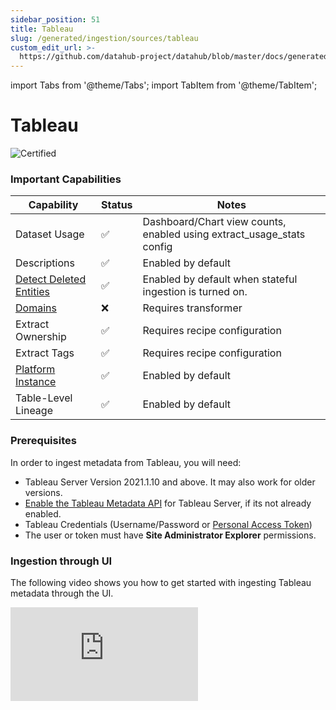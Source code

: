 ```yaml
---
sidebar_position: 51
title: Tableau
slug: /generated/ingestion/sources/tableau
custom_edit_url: >-
  https://github.com/datahub-project/datahub/blob/master/docs/generated/ingestion/sources/tableau.md
---
```


import Tabs from '@theme/Tabs';
import TabItem from '@theme/TabItem';

# Tableau
![Certified](https://img.shields.io/badge/support%20status-certified-brightgreen)


### Important Capabilities
| Capability | Status | Notes |
| ---------- | ------ | ----- |
| Dataset Usage | ✅ | Dashboard/Chart view counts, enabled using extract_usage_stats config |
| Descriptions | ✅ | Enabled by default |
| [Detect Deleted Entities](../../../../metadata-ingestion/docs/dev_guides/stateful.md#stale-entity-removal) | ✅ | Enabled by default when stateful ingestion is turned on. |
| [Domains](../../../domains.md) | ❌ | Requires transformer |
| Extract Ownership | ✅ | Requires recipe configuration |
| Extract Tags | ✅ | Requires recipe configuration |
| [Platform Instance](../../../platform-instances.md) | ✅ | Enabled by default |
| Table-Level Lineage | ✅ | Enabled by default |


### Prerequisites

In order to ingest metadata from Tableau, you will need:

- Tableau Server Version 2021.1.10 and above. It may also work for older versions.
- [Enable the Tableau Metadata API](https://help.tableau.com/current/api/metadata_api/en-us/docs/meta_api_start.html#enable-the-tableau-metadata-api-for-tableau-server) for Tableau Server, if its not already enabled.
- Tableau Credentials (Username/Password or [Personal Access Token](https://help.tableau.com/current/pro/desktop/en-us/useracct.htm#create-and-revoke-personal-access-tokens))
- The user or token must have **Site Administrator Explorer** permissions.

### Ingestion through UI

The following video shows you how to get started with ingesting Tableau metadata through the UI.

<div
  style={{
    position: "relative",
    paddingBottom: "57.692307692307686%",
    height: 0
  }}
>
  <iframe
    src="https://www.loom.com/embed/ef521c4e66564614a6ddde35dc3840f8"
    frameBorder={0}
    webkitallowfullscreen=""
    mozallowfullscreen=""
    allowFullScreen=""
    style={{
      position: "absolute",
      top: 0,
      left: 0,
      width: "100%",
      height: "100%"
    }}
  />
</div>

### Integration Details

This plugin extracts Sheets, Dashboards, Embedded and Published Data sources metadata within Workbooks in a given project
on a Tableau site. Tableau's GraphQL interface is used to extract metadata information. Queries used to extract metadata are located
in `metadata-ingestion/src/datahub/ingestion/source/tableau_common.py`

#### Concept Mapping

This ingestion source maps the following Source System Concepts to DataHub Concepts:

| Source Concept              | DataHub Concept                                               | Notes                             |
| --------------------------- | ------------------------------------------------------------- | --------------------------------- |
| `"Tableau"`                 | [Data Platform](../../metamodel/entities/dataPlatform.md)     |  
| Project                 | [Container](../../metamodel/entities/container.md)      | SubType `"Project"`              |
| Embedded DataSource         | [Dataset](../../metamodel/entities/dataset.md)                | SubType `"Embedded Data Source"`  |
| Published DataSource        | [Dataset](../../metamodel/entities/dataset.md)                | SubType `"Published Data Source"` |
| Custom SQL Table            | [Dataset](../../metamodel/entities/dataset.md)                | SubTypes `"View"`, `"Custom SQL"` |
| Embedded or External Tables | [Dataset](../../metamodel/entities/dataset.md)                |                                   |
| Sheet                       | [Chart](../../metamodel/entities/chart.md)                    |                                   |
| Dashboard                   | [Dashboard](../../metamodel/entities/dashboard.md)            |                                   |
| User                        | [User (a.k.a CorpUser)](../../metamodel/entities/corpuser.md) | Optionally Extracted              |
| Workbook                    | [Container](../../metamodel/entities/container.md)            | SubType `"Workbook"`              |
| Tag                         | [Tag](../../metamodel/entities/tag.md)                        | Optionally Extracted              |

#### Lineage

Lineage is emitted as received from Tableau's metadata API for

- Sheets contained within a Dashboard
- Embedded or Published Data Sources depended on by a Sheet
- Published Data Sources upstream to Embedded datasource
- Tables upstream to Embedded or Published Data Source
- Custom SQL datasources upstream to Embedded or Published Data Source
- Tables upstream to Custom SQL Data Source

#### Caveats

- Tableau metadata API might return incorrect schema name for tables for some databases, leading to incorrect metadata in DataHub. This source attempts to extract correct schema from databaseTable's fully qualified name, wherever possible. Read [Using the databaseTable object in query](https://help.tableau.com/current/api/metadata_api/en-us/docs/meta_api_model.html#schema_attribute) for caveats in using schema attribute.

### Troubleshooting

### Why are only some workbooks/custom SQLs/published datasources ingested from the specified project?

This may happen when the Tableau API returns NODE_LIMIT_EXCEEDED error in response to metadata query and returns partial results with message "Showing partial results. , The request exceeded the ‘n’ node limit. Use pagination, additional filtering, or both in the query to adjust results." To resolve this, consider

- reducing the page size using the `page_size` config param in datahub recipe (Defaults to 10).
- increasing tableau configuration [metadata query node limit](https://help.tableau.com/current/server/en-us/cli_configuration-set_tsm.htm#metadata_nodelimit) to higher value.

### CLI based Ingestion

#### Install the Plugin
```shell
pip install 'acryl-datahub[tableau]'
```

### Starter Recipe
Check out the following recipe to get started with ingestion! See [below](#config-details) for full configuration options.


For general pointers on writing and running a recipe, see our [main recipe guide](../../../../metadata-ingestion/README.md#recipes).
```yaml
source:
  type: tableau
  config:
    # Coordinates
    connect_uri: https://prod-ca-a.online.tableau.com
    site: acryl
    platform_instance: acryl_instance
    project_pattern: ["^default$", "^Project 2$", "^/Project A/Nested Project B$"]

    # Credentials
    username: "${TABLEAU_USER}"
    password: "${TABLEAU_PASSWORD}"

    # Options
    ingest_tags: True
    ingest_owner: True
    default_schema_map:
      mydatabase: public
      anotherdatabase: anotherschema

sink:
  # sink configs
```

### Config Details
<Tabs>
                <TabItem value="options" label="Options" default>

Note that a `.` is used to denote nested fields in the YAML recipe.


<div className='config-table'>

| Field | Description |
|:--- |:--- |
| <div className="path-line"><span className="path-main">connect_uri</span>&nbsp;<abbr title="Required">✅</abbr></div> <div className="type-name-line"><span className="type-name">string</span></div> | Tableau host URL.  |
| <div className="path-line"><span className="path-main">default_schema_map</span></div> <div className="type-name-line"><span className="type-name">object</span></div> | Default schema to use when schema is not found. <div className="default-line default-line-with-docs">Default: <span className="default-value">&#123;&#125;</span></div> |
| <div className="path-line"><span className="path-main">extract_column_level_lineage</span></div> <div className="type-name-line"><span className="type-name">boolean</span></div> | When enabled, extracts column-level lineage from Tableau Datasources <div className="default-line default-line-with-docs">Default: <span className="default-value">True</span></div> |
| <div className="path-line"><span className="path-main">extract_lineage_from_unsupported_custom_sql_queries</span></div> <div className="type-name-line"><span className="type-name">boolean</span></div> | [Experimental] Whether to extract lineage from unsupported custom sql queries using SQL parsing <div className="default-line default-line-with-docs">Default: <span className="default-value">False</span></div> |
| <div className="path-line"><span className="path-main">extract_project_hierarchy</span></div> <div className="type-name-line"><span className="type-name">boolean</span></div> | Whether to extract entire project hierarchy for nested projects. <div className="default-line default-line-with-docs">Default: <span className="default-value">True</span></div> |
| <div className="path-line"><span className="path-main">extract_usage_stats</span></div> <div className="type-name-line"><span className="type-name">boolean</span></div> | [experimental] Extract usage statistics for dashboards and charts. <div className="default-line default-line-with-docs">Default: <span className="default-value">False</span></div> |
| <div className="path-line"><span className="path-main">ingest_embed_url</span></div> <div className="type-name-line"><span className="type-name">boolean</span></div> | Ingest a URL to render an embedded Preview of assets within Tableau. <div className="default-line default-line-with-docs">Default: <span className="default-value">False</span></div> |
| <div className="path-line"><span className="path-main">ingest_external_links_for_charts</span></div> <div className="type-name-line"><span className="type-name">boolean</span></div> | Ingest a URL to link out to from charts. <div className="default-line default-line-with-docs">Default: <span className="default-value">True</span></div> |
| <div className="path-line"><span className="path-main">ingest_external_links_for_dashboards</span></div> <div className="type-name-line"><span className="type-name">boolean</span></div> | Ingest a URL to link out to from dashboards. <div className="default-line default-line-with-docs">Default: <span className="default-value">True</span></div> |
| <div className="path-line"><span className="path-main">ingest_owner</span></div> <div className="type-name-line"><span className="type-name">boolean</span></div> | Ingest Owner from source. This will override Owner info entered from UI <div className="default-line default-line-with-docs">Default: <span className="default-value">False</span></div> |
| <div className="path-line"><span className="path-main">ingest_tables_external</span></div> <div className="type-name-line"><span className="type-name">boolean</span></div> | Ingest details for tables external to (not embedded in) tableau as entities. <div className="default-line default-line-with-docs">Default: <span className="default-value">False</span></div> |
| <div className="path-line"><span className="path-main">ingest_tags</span></div> <div className="type-name-line"><span className="type-name">boolean</span></div> | Ingest Tags from source. This will override Tags entered from UI <div className="default-line default-line-with-docs">Default: <span className="default-value">False</span></div> |
| <div className="path-line"><span className="path-main">page_size</span></div> <div className="type-name-line"><span className="type-name">integer</span></div> | [advanced] Number of metadata objects (e.g. CustomSQLTable, PublishedDatasource, etc) to query at a time using the Tableau API. <div className="default-line default-line-with-docs">Default: <span className="default-value">10</span></div> |
| <div className="path-line"><span className="path-main">password</span></div> <div className="type-name-line"><span className="type-name">string</span></div> | Tableau password, must be set if authenticating using username/password.  |
| <div className="path-line"><span className="path-main">platform_instance</span></div> <div className="type-name-line"><span className="type-name">string</span></div> | The instance of the platform that all assets produced by this recipe belong to  |
| <div className="path-line"><span className="path-main">platform_instance_map</span></div> <div className="type-name-line"><span className="type-name">map(str,string)</span></div> |   |
| <div className="path-line"><span className="path-main">project_path_separator</span></div> <div className="type-name-line"><span className="type-name">string</span></div> | The separator used for the project_pattern field between project names. By default, we use a slash. You can change this if your Tableau projects contain slashes in their names, and you'd like to filter by project. <div className="default-line default-line-with-docs">Default: <span className="default-value">/</span></div> |
| <div className="path-line"><span className="path-main">projects</span></div> <div className="type-name-line"><span className="type-name">array(string)</span></div> |   |
| <div className="path-line"><span className="path-main">site</span></div> <div className="type-name-line"><span className="type-name">string</span></div> | Tableau Site. Always required for Tableau Online. Use emptystring to connect with Default site on Tableau Server. <div className="default-line default-line-with-docs">Default: <span className="default-value"></span></div> |
| <div className="path-line"><span className="path-main">ssl_verify</span></div> <div className="type-name-line"><span className="type-name">One of boolean, string</span></div> | Whether to verify SSL certificates. If using self-signed certificates, set to false or provide the path to the .pem certificate bundle. <div className="default-line default-line-with-docs">Default: <span className="default-value">True</span></div> |
| <div className="path-line"><span className="path-main">token_name</span></div> <div className="type-name-line"><span className="type-name">string</span></div> | Tableau token name, must be set if authenticating using a personal access token.  |
| <div className="path-line"><span className="path-main">token_value</span></div> <div className="type-name-line"><span className="type-name">string</span></div> | Tableau token value, must be set if authenticating using a personal access token.  |
| <div className="path-line"><span className="path-main">username</span></div> <div className="type-name-line"><span className="type-name">string</span></div> | Tableau username, must be set if authenticating using username/password.  |
| <div className="path-line"><span className="path-main">workbook_page_size</span></div> <div className="type-name-line"><span className="type-name">integer</span></div> | [advanced] Number of workbooks to query at a time using the Tableau API. <div className="default-line default-line-with-docs">Default: <span className="default-value">1</span></div> |
| <div className="path-line"><span className="path-main">env</span></div> <div className="type-name-line"><span className="type-name">string</span></div> | Environment to use in namespace when constructing URNs. <div className="default-line default-line-with-docs">Default: <span className="default-value">PROD</span></div> |
| <div className="path-line"><span className="path-main">lineage_overrides</span></div> <div className="type-name-line"><span className="type-name">TableauLineageOverrides</span></div> | Mappings to change generated dataset urns. Use only if you really know what you are doing.  |
| <div className="path-line"><span className="path-prefix">lineage_overrides.</span><span className="path-main">database_override_map</span></div> <div className="type-name-line"><span className="type-name">map(str,string)</span></div> |   |
| <div className="path-line"><span className="path-prefix">lineage_overrides.</span><span className="path-main">platform_override_map</span></div> <div className="type-name-line"><span className="type-name">map(str,string)</span></div> |   |
| <div className="path-line"><span className="path-main">project_pattern</span></div> <div className="type-name-line"><span className="type-name">AllowDenyPattern</span></div> | Filter for specific Tableau projects. For example, use 'My Project' to ingest a root-level Project with name 'My Project', or 'My Project/Nested Project' to ingest a nested Project with name 'Nested Project'. By default, all Projects nested inside a matching Project will be included in ingestion. You can both allow and deny projects based on their name using their name, or a Regex pattern. Deny patterns always take precedence over allow patterns. By default, all projects will be ingested. <div className="default-line default-line-with-docs">Default: <span className="default-value">&#123;&#x27;allow&#x27;: &#91;&#x27;.&#42;&#x27;&#93;, &#x27;deny&#x27;: &#91;&#93;, &#x27;ignoreCase&#x27;: True&#125;</span></div> |
| <div className="path-line"><span className="path-prefix">project_pattern.</span><span className="path-main">allow</span></div> <div className="type-name-line"><span className="type-name">array(string)</span></div> |   |
| <div className="path-line"><span className="path-prefix">project_pattern.</span><span className="path-main">deny</span></div> <div className="type-name-line"><span className="type-name">array(string)</span></div> |   |
| <div className="path-line"><span className="path-prefix">project_pattern.</span><span className="path-main">ignoreCase</span></div> <div className="type-name-line"><span className="type-name">boolean</span></div> | Whether to ignore case sensitivity during pattern matching. <div className="default-line default-line-with-docs">Default: <span className="default-value">True</span></div> |
| <div className="path-line"><span className="path-main">stateful_ingestion</span></div> <div className="type-name-line"><span className="type-name">StatefulStaleMetadataRemovalConfig</span></div> | Base specialized config for Stateful Ingestion with stale metadata removal capability.  |
| <div className="path-line"><span className="path-prefix">stateful_ingestion.</span><span className="path-main">enabled</span></div> <div className="type-name-line"><span className="type-name">boolean</span></div> | The type of the ingestion state provider registered with datahub. <div className="default-line default-line-with-docs">Default: <span className="default-value">False</span></div> |
| <div className="path-line"><span className="path-prefix">stateful_ingestion.</span><span className="path-main">remove_stale_metadata</span></div> <div className="type-name-line"><span className="type-name">boolean</span></div> | Soft-deletes the entities present in the last successful run but missing in the current run with stateful_ingestion enabled. <div className="default-line default-line-with-docs">Default: <span className="default-value">True</span></div> |

</div>
</TabItem>
<TabItem value="schema" label="Schema">

The [JSONSchema](https://json-schema.org/) for this configuration is inlined below.


```javascript
{
  "title": "TableauConfig",
  "description": "Any non-Dataset source that produces lineage to Datasets should inherit this class.\ne.g. Orchestrators, Pipelines, BI Tools etc.",
  "type": "object",
  "properties": {
    "connect_uri": {
      "title": "Connect Uri",
      "description": "Tableau host URL.",
      "type": "string"
    },
    "username": {
      "title": "Username",
      "description": "Tableau username, must be set if authenticating using username/password.",
      "type": "string"
    },
    "password": {
      "title": "Password",
      "description": "Tableau password, must be set if authenticating using username/password.",
      "type": "string"
    },
    "token_name": {
      "title": "Token Name",
      "description": "Tableau token name, must be set if authenticating using a personal access token.",
      "type": "string"
    },
    "token_value": {
      "title": "Token Value",
      "description": "Tableau token value, must be set if authenticating using a personal access token.",
      "type": "string"
    },
    "site": {
      "title": "Site",
      "description": "Tableau Site. Always required for Tableau Online. Use emptystring to connect with Default site on Tableau Server.",
      "default": "",
      "type": "string"
    },
    "platform_instance": {
      "title": "Platform Instance",
      "description": "The instance of the platform that all assets produced by this recipe belong to",
      "type": "string"
    },
    "ssl_verify": {
      "title": "Ssl Verify",
      "description": "Whether to verify SSL certificates. If using self-signed certificates, set to false or provide the path to the .pem certificate bundle.",
      "default": true,
      "anyOf": [
        {
          "type": "boolean"
        },
        {
          "type": "string"
        }
      ]
    },
    "extract_column_level_lineage": {
      "title": "Extract Column Level Lineage",
      "description": "When enabled, extracts column-level lineage from Tableau Datasources",
      "default": true,
      "type": "boolean"
    },
    "env": {
      "title": "Env",
      "description": "Environment to use in namespace when constructing URNs.",
      "default": "PROD",
      "type": "string"
    },
    "stateful_ingestion": {
      "$ref": "#/definitions/StatefulStaleMetadataRemovalConfig"
    },
    "platform_instance_map": {
      "title": "Platform Instance Map",
      "description": "A holder for platform -> platform_instance mappings to generate correct dataset urns",
      "type": "object",
      "additionalProperties": {
        "type": "string"
      }
    },
    "projects": {
      "title": "Projects",
      "description": "[deprecated] Use project_pattern instead. List of tableau projects ",
      "default": [
        "default"
      ],
      "type": "array",
      "items": {
        "type": "string"
      }
    },
    "project_pattern": {
      "title": "Project Pattern",
      "description": "Filter for specific Tableau projects. For example, use 'My Project' to ingest a root-level Project with name 'My Project', or 'My Project/Nested Project' to ingest a nested Project with name 'Nested Project'. By default, all Projects nested inside a matching Project will be included in ingestion. You can both allow and deny projects based on their name using their name, or a Regex pattern. Deny patterns always take precedence over allow patterns. By default, all projects will be ingested.",
      "default": {
        "allow": [
          ".*"
        ],
        "deny": [],
        "ignoreCase": true
      },
      "allOf": [
        {
          "$ref": "#/definitions/AllowDenyPattern"
        }
      ]
    },
    "project_path_separator": {
      "title": "Project Path Separator",
      "description": "The separator used for the project_pattern field between project names. By default, we use a slash. You can change this if your Tableau projects contain slashes in their names, and you'd like to filter by project.",
      "default": "/",
      "type": "string"
    },
    "default_schema_map": {
      "title": "Default Schema Map",
      "description": "Default schema to use when schema is not found.",
      "default": {},
      "type": "object"
    },
    "ingest_tags": {
      "title": "Ingest Tags",
      "description": "Ingest Tags from source. This will override Tags entered from UI",
      "default": false,
      "type": "boolean"
    },
    "ingest_owner": {
      "title": "Ingest Owner",
      "description": "Ingest Owner from source. This will override Owner info entered from UI",
      "default": false,
      "type": "boolean"
    },
    "ingest_tables_external": {
      "title": "Ingest Tables External",
      "description": "Ingest details for tables external to (not embedded in) tableau as entities.",
      "default": false,
      "type": "boolean"
    },
    "page_size": {
      "title": "Page Size",
      "description": "[advanced] Number of metadata objects (e.g. CustomSQLTable, PublishedDatasource, etc) to query at a time using the Tableau API.",
      "default": 10,
      "type": "integer"
    },
    "workbook_page_size": {
      "title": "Workbook Page Size",
      "description": "[advanced] Number of workbooks to query at a time using the Tableau API.",
      "default": 1,
      "type": "integer"
    },
    "lineage_overrides": {
      "title": "Lineage Overrides",
      "description": "Mappings to change generated dataset urns. Use only if you really know what you are doing.",
      "allOf": [
        {
          "$ref": "#/definitions/TableauLineageOverrides"
        }
      ]
    },
    "extract_usage_stats": {
      "title": "Extract Usage Stats",
      "description": "[experimental] Extract usage statistics for dashboards and charts.",
      "default": false,
      "type": "boolean"
    },
    "ingest_embed_url": {
      "title": "Ingest Embed Url",
      "description": "Ingest a URL to render an embedded Preview of assets within Tableau.",
      "default": false,
      "type": "boolean"
    },
    "ingest_external_links_for_dashboards": {
      "title": "Ingest External Links For Dashboards",
      "description": "Ingest a URL to link out to from dashboards.",
      "default": true,
      "type": "boolean"
    },
    "ingest_external_links_for_charts": {
      "title": "Ingest External Links For Charts",
      "description": "Ingest a URL to link out to from charts.",
      "default": true,
      "type": "boolean"
    },
    "extract_project_hierarchy": {
      "title": "Extract Project Hierarchy",
      "description": "Whether to extract entire project hierarchy for nested projects.",
      "default": true,
      "type": "boolean"
    },
    "extract_lineage_from_unsupported_custom_sql_queries": {
      "title": "Extract Lineage From Unsupported Custom Sql Queries",
      "description": "[Experimental] Whether to extract lineage from unsupported custom sql queries using SQL parsing",
      "default": false,
      "type": "boolean"
    }
  },
  "required": [
    "connect_uri"
  ],
  "additionalProperties": false,
  "definitions": {
    "DynamicTypedStateProviderConfig": {
      "title": "DynamicTypedStateProviderConfig",
      "type": "object",
      "properties": {
        "type": {
          "title": "Type",
          "description": "The type of the state provider to use. For DataHub use `datahub`",
          "type": "string"
        },
        "config": {
          "title": "Config",
          "description": "The configuration required for initializing the state provider. Default: The datahub_api config if set at pipeline level. Otherwise, the default DatahubClientConfig. See the defaults (https://github.com/datahub-project/datahub/blob/master/metadata-ingestion/src/datahub/ingestion/graph/client.py#L19)."
        }
      },
      "required": [
        "type"
      ],
      "additionalProperties": false
    },
    "StatefulStaleMetadataRemovalConfig": {
      "title": "StatefulStaleMetadataRemovalConfig",
      "description": "Base specialized config for Stateful Ingestion with stale metadata removal capability.",
      "type": "object",
      "properties": {
        "enabled": {
          "title": "Enabled",
          "description": "The type of the ingestion state provider registered with datahub.",
          "default": false,
          "type": "boolean"
        },
        "remove_stale_metadata": {
          "title": "Remove Stale Metadata",
          "description": "Soft-deletes the entities present in the last successful run but missing in the current run with stateful_ingestion enabled.",
          "default": true,
          "type": "boolean"
        }
      },
      "additionalProperties": false
    },
    "AllowDenyPattern": {
      "title": "AllowDenyPattern",
      "description": "A class to store allow deny regexes",
      "type": "object",
      "properties": {
        "allow": {
          "title": "Allow",
          "description": "List of regex patterns to include in ingestion",
          "default": [
            ".*"
          ],
          "type": "array",
          "items": {
            "type": "string"
          }
        },
        "deny": {
          "title": "Deny",
          "description": "List of regex patterns to exclude from ingestion.",
          "default": [],
          "type": "array",
          "items": {
            "type": "string"
          }
        },
        "ignoreCase": {
          "title": "Ignorecase",
          "description": "Whether to ignore case sensitivity during pattern matching.",
          "default": true,
          "type": "boolean"
        }
      },
      "additionalProperties": false
    },
    "TableauLineageOverrides": {
      "title": "TableauLineageOverrides",
      "type": "object",
      "properties": {
        "platform_override_map": {
          "title": "Platform Override Map",
          "description": "A holder for platform -> platform mappings to generate correct dataset urns",
          "type": "object",
          "additionalProperties": {
            "type": "string"
          }
        },
        "database_override_map": {
          "title": "Database Override Map",
          "description": "A holder for database -> database mappings to generate correct dataset urns",
          "type": "object",
          "additionalProperties": {
            "type": "string"
          }
        }
      },
      "additionalProperties": false
    }
  }
}
```


</TabItem>
</Tabs>


### Code Coordinates
- Class Name: `datahub.ingestion.source.tableau.TableauSource`
- Browse on [GitHub](https://github.com/datahub-project/datahub/blob/master/metadata-ingestion/src/datahub/ingestion/source/tableau.py)


<h2>Questions</h2>

If you've got any questions on configuring ingestion for Tableau, feel free to ping us on [our Slack](https://slack.datahubproject.io).
